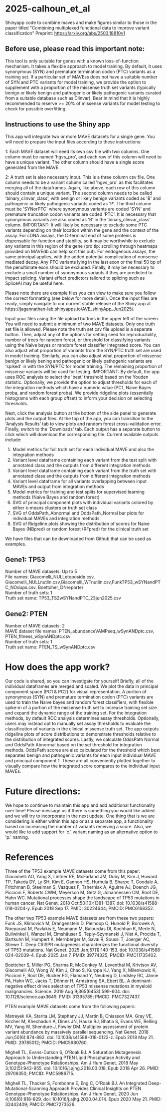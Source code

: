 # 2025-calhoun_et_al
Shinyapp code to combine maves and make figures similar to those in the paper titled "Combining multiplexed functional data to improve variant classification" Preprint: https://arxiv.org/abs/2503.18810v1

## Before use, please read this important note:  
This tool is only suitable for genes with a known loss-of-function mechanism. It takes a flexible approach to model training. By default, it uses synonymous (SYN) and premature termination codon (PTC) variants as a training set. If a particular set of MAVEss does not have a suitable number of SYN and PTC variants for model training, we provide the option to supplement with a proportion of the missense truth set variants (typically benign or likely benign and pathogenic or likely pathogenic variants curated from a suitable database such as Clinvar). Bear in mind that it is highly recommended to reserve >= 20% of missense variants for model testing to check for possible overfitting.

## Instructions to use the Shiny app

This app will integrate two or more MAVE datasets for a single gene. You will need to prepare the input files according to these instructions:

1: Each MAVE dataset will need its own csv file with two columns. One column must be named 'hgvs_pro', and each row of this column will need to have a unique variant. The other column should have a single score generated from the MAVE.

2: A truth set is also necessary input. This is a three column csv file. One column needs to be a variant column called 'hgvs_pro' as this facilitates merging all of the dataframes. Again, like above, each row of this column should contain a unique variant. The second column needs to be called 'binary_clinvar_class', with benign or likely benign variants coded as 'B' and pathogenic or likely pathogenic variants coded as 'P'. The third column must be 'SYNorPTC' where synonymous variants are coded 'SYN' and premature truncation codon variants are coded 'PTC'. It is necessary that synonymous variants are also coded as 'B' in the 'binary_clinvar_class' column.  IMPORTANT: It will likely be necessary to exclude some PTC variants depending on their location within the gene and the context of the assay. For cDNA assays, the C-terminal end of some proteins is dispensable for function and stability, so it may be worthwhile to exclude any variants in this region of the gene (pro tip: scrolling through heatmaps provided on MAVEdb can help sort this out). For endogenous assays, the same principal applies, with the added potential complication of nonsense-mediated decay. Any PTC variants lying in the last exon or the final 50 bp of the penultimate exon should be excluded. Finally, it may be necessary to exclude a small number of synonymous variants if they are predicted to impact splicing. Variant effect predictors tailored to splicing such as SpliceAI may be useful here.   

Please note there are example files you can view to make sure you follow the correct formatting (see below for more detail). Once the input files are ready, simply navigate to our current stable release of the Shiny app at https://jagannathan-lab.shinyapps.io/AVE_shinyApp_Jun2025/.

Input your files using the file upload buttons in the upper left of the screen. You will need to submit a minimum of two MAVE datasets. Only one truth set file is allowed. Please note the truth set csv file upload is a separate button.  Then, adjust any of the options for setting seed for reproducibility, number of trees for random forest, or threshold for classifying variants using the Naive bayes or random forest classifier integrated score. You can also adjust what proportion of variants from the SYN/PTC truth set are used in model training. Similarly, you can also adjust what proportion of missense benign or likely bening and pathogenic or likely pathogenic variants are 'spiked' in with the SYN/PTC for model training. The remaining proportion of missense variants will be used for testing. IMPORTANT: By default, the app uses ROC analysis to select the 'best' threshold based on the Youden statistic. Optionally, we provide the option to adjust thresholds for each of the integration methods which have a numeric value (PC1, Naive Bayes proba, and random forest proba). We provide ridgeline plots (essentially histograms with each group offset) to inform your decision on selecting thresholds.  


Next, click the analysis button at the bottom of the side panel to generate plots and the output files. At the top of the app, you can transition to the 'Analysis Results' tab to view plots and random forest cross-validation error. Finally, switch to the 'Downloads' tab. Each output has a separate button to click which will download the corresponding file. Current available outputs include:

1. Model metrics for full truth set for each individual MAVE and also the integration methods  
2. Variant level dataframe containing each variant from the test split with annotated class and the outputs from different integration methods  
3. Variant level dataframe containing each variant from the truth set with annotated class and the outputs from different integration methods  
4. Variant level dataframe for all variants overlapping between input MAVEs and output from integration methods  
5. Model metrics for training and test splits for supervised learning methods (Naive Bayes and random forest)  
6. SVG of principal component plots with individual variants colored by either k-means clusters or truth set class  
7. SVG of OddsPath_Abnormal and OddsPath_Normal bar plots for individual MAVEs and integration methods  
8. SVG of Ridgeline plots showing the distribution of scores for Naive Bayes (NBpred) or random forest (RFpred) for the clinical truth set  

We have files that can be downloaded from Github that can be used as examples.

## Gene1: TP53  
Number of MAVE datasets: Up to 5  
File names: Giacomelli_NULLetoposide.csv, Giacomelli_NULLnutlin.csv,Giacomelli_WTnutlin.csv,FunkTP53_wSYNandPTC_NOdups.csv, Boettcher_DNreporter  
Number of truth sets: 1  
Truth set name: TP53_TS2wSYNandPTC_23jun2025.csv  
  
## Gene2: PTEN  
Number of MAVE datasets: 2  
MAVE dataset file names: PTEN_abundanceVAMPseq_wSynANDptc.csv, PTEN_fitness_wSynANDptc.csv  
Number of truth sets: 1  
Truth set name: PTEN_TS_wSynANDptc.csv  

# How does the app work?  

Our code is shared, so you can investigate for yourself! Briefly, all of the individual dataframes are merged and scaled. We plot the data in principal component space (PC1 & PC2) for visual representation. A portion of synonymous (SYN) and premature termination codon (PTC) variants are used to train the Naive bayes and random forest classifiers, with flexible spike-in of a portion of the missense truth set to increase training set size and expand the dynamic range of the training set. For the integration methods, by default ROC analysis determines assay thresholds. Optionally, users may instead opt to manually set assay thresholds to evaluate the classification of variants in the clinical missense truth set. The app outputs ridgeline plots of score distributions to demonstrate thresholds relative to the distribution of integrated scores. Lastly, we calculate OddsPath Normal and OddsPath Abnormal based on the set threshold for integration methods. OddsPath scores are also calculated for the threshold which best separates benign and pathogenic variants for each input individual MAVE and principal component 1. These are all conveniently plotted together to visually compare how the integrated score compares to the individual input MAVEs.  

# Future directions:  

We hope to continue to maintain this app and add additional functionality over time! Please message us if there is something you would like added and we will try to incorporate in the next update. One thing that is we are considering is either within this app or as a separate app, a functionality based on increasing the number of variants receiving a score. Also, we would like to add support for 'c.' variant naming as an alternative option to 'p.' naming.  

# References

Three of the TP53 example MAVE datasets come from this paper:  
Giacomelli AO, Yang X, Lintner RE, McFarland JM, Duby M, Kim J, Howard TP, Takeda DY, Ly SH, Kim E, Gannon HS, Hurhula B, Sharpe T, Goodale A, Fritchman B, Steelman S, Vazquez F, Tsherniak A, Aguirre AJ, Doench JG, Piccioni F, Roberts CWM, Meyerson M, Getz G, Johannessen CM, Root DE, Hahn WC. Mutational processes shape the landscape of TP53 mutations in human cancer. Nat Genet. 2018 Oct;50(10):1381-1387. doi: 10.1038/s41588-018-0204-y. Epub 2018 Sep 17. PMID: 30224644; PMCID: PMC6168352.

The other twp TP53 example MAVE datasets are from these two papers:  
Funk JS, Klimovich M, Drangenstein D, Pielhoop O, Hunold P, Borowek A, Noeparast M, Pavlakis E, Neumann M, Balourdas DI, Kochhan K, Merle N, Bullwinkel I, Wanzel M, Elmshäuser S, Teply-Szymanski J, Nist A, Procida T, Bartkuhn M, Humpert K, Mernberger M, Savai R, Soussi T, Joerger AC, Stiewe T. Deep CRISPR mutagenesis characterizes the functional diversity of TP53 mutations. Nat Genet. 2025 Jan;57(1):140-153. doi: 10.1038/s41588-024-02039-4. Epub 2025 Jan 7. PMID: 39774325; PMCID: PMC11735402. 

Boettcher S, Miller PG, Sharma R, McConkey M, Leventhal M, Krivtsov AV, Giacomelli AO, Wong W, Kim J, Chao S, Kurppa KJ, Yang X, Milenkowic K, Piccioni F, Root DE, Rücker FG, Flamand Y, Neuberg D, Lindsley RC, Jänne PA, Hahn WC, Jacks T, Döhner H, Armstrong SA, Ebert BL. A dominant-negative effect drives selection of TP53 missense mutations in myeloid malignancies. Science. 2019 Aug 9;365(6453):599-604. doi: 10.1126/science.aax3649. PMID: 31395785; PMCID: PMC7327437.    

PTEN example MAVE datasets come from the following papers:  

Matreyek KA, Starita LM, Stephany JJ, Martin B, Chiasson MA, Gray VE, Kircher M, Khechaduri A, Dines JN, Hause RJ, Bhatia S, Evans WE, Relling MV, Yang W, Shendure J, Fowler DM. Multiplex assessment of protein variant abundance by massively parallel sequencing. Nat Genet. 2018 Jun;50(6):874-882. doi: 10.1038/s41588-018-0122-z. Epub 2018 May 21. PMID: 29785012; PMCID: PMC5980760.

Mighell TL, Evans-Dutson S, O'Roak BJ. A Saturation Mutagenesis Approach to Understanding PTEN Lipid Phosphatase Activity and Genotype-Phenotype Relationships. Am J Hum Genet. 2018 May 3;102(5):943-955. doi: 10.1016/j.ajhg.2018.03.018. Epub 2018 Apr 26. PMID: 29706350; PMCID: PMC5986715.

Mighell TL, Thacker S, Fombonne E, Eng C, O'Roak BJ. An Integrated Deep-Mutational-Scanning Approach Provides Clinical Insights on PTEN Genotype-Phenotype Relationships. Am J Hum Genet. 2020 Jun 4;106(6):818-829. doi: 10.1016/j.ajhg.2020.04.014. Epub 2020 May 21. PMID: 32442409; PMCID: PMC7273526.


